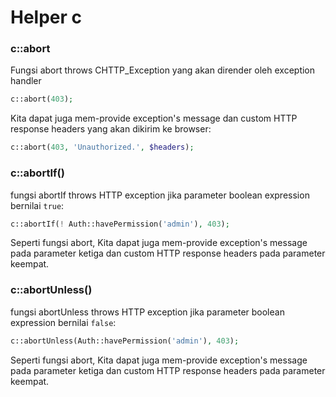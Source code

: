 # Helper c

### c::abort

Fungsi abort throws CHTTP_Exception yang akan dirender oleh exception handler

```php
c::abort(403);
```

Kita dapat juga mem-provide exception's message dan custom HTTP response headers yang akan dikirim ke browser:

```php
c::abort(403, 'Unauthorized.', $headers);
```

### c::abortIf()

fungsi abortIf throws HTTP exception jika parameter boolean expression bernilai `true`:

```php
c::abortIf(! Auth::havePermission('admin'), 403);
```

Seperti fungsi abort, Kita dapat juga mem-provide exception's message pada parameter ketiga dan custom HTTP response headers pada parameter keempat.

### c::abortUnless()

fungsi abortUnless throws HTTP exception jika parameter boolean expression bernilai `false`:

```php
c::abortUnless(Auth::havePermission('admin'), 403);
```

Seperti fungsi abort, Kita dapat juga mem-provide exception's message pada parameter ketiga dan custom HTTP response headers pada parameter keempat.
